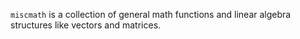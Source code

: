 `miscmath` is a collection of general math functions
and linear algebra structures like vectors and matrices.